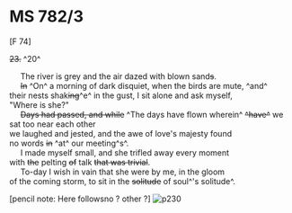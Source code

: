 # MS 782/3

[F 74]

~~23.~~ ^20^ 

&nbsp;&nbsp;&nbsp;&nbsp;&nbsp;The river is grey and the air dazed with blown sand~~s~~. \
&nbsp;&nbsp;&nbsp;&nbsp;&nbsp;~~In~~ ^On^ a morning of dark disquiet, when the birds are mute, ^and^ \
their nests shak~~ing~~^e^ in the gust, I sit alone and ask myself, \
"Where is she?" \
&nbsp;&nbsp;&nbsp;&nbsp;&nbsp;~~Days had passed, and while~~ ^The days have flown wherein^ ~~^have^~~ we sat too near each other \
we laughed and jested, and the awe of love's majesty found \
no words ~~in~~ ^at^ our meeting^s^. \
&nbsp;&nbsp;&nbsp;&nbsp;&nbsp;I made myself small, and she trifled away every moment \
with ~~the~~ pelting ~~of~~ talk ~~that was trivial~~. \
&nbsp;&nbsp;&nbsp;&nbsp;&nbsp;To-day I wish in vain that she were by me, in the gloom \
of the coming storm, to sit in the ~~solitude~~ of soul^'s solitude^.

[pencil note: Here followsno ? other ?]
![p230](MS782_3-230.jpg)
